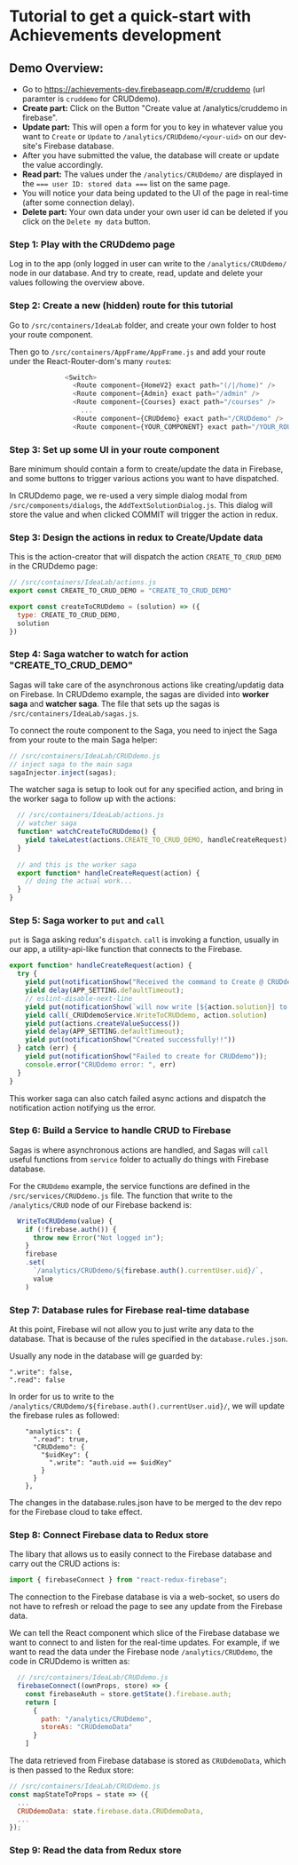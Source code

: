 # Tutorial to get a quick-start with Achievements development

## Demo Overview: 
- Go to https://achievements-dev.firebaseapp.com/#/cruddemo (url paramter is `cruddemo` for CRUDdemo).
- **Create part:** Click on the Button "Create value at /analytics/cruddemo in firebase".
- **Update part:** This will open a form for you to key in whatever value you want to `Create` or `Update` to `/analytics/CRUDdemo/<your-uid>` on our dev-site's Firebase database.
- After you have submitted the value, the database will create or update the value accordingly.
- **Read part:** The values under the `/analytics/CRUDdemo/` are displayed in the `=== user ID: stored data ===` list on the same page.
- You will notice your data being updated to the UI of the page in real-time (after some connection delay).
- **Delete part:** Your own data under your own user id can be deleted if you click on the `Delete my data` button.

### Step 1: Play with the CRUDdemo page
Log in to the app (only logged in user can write to the `/analytics/CRUDdemo/` node in our database. And try to create, read, update and delete your values following the overview above.

### Step 2: Create a new (hidden) route for this tutorial
Go to `/src/containers/IdeaLab` folder, and create your own folder to host your route component. 

Then go to `/src/containers/AppFrame/AppFrame.js` and add your route under the React-Router-dom's many `route`s:
```javascript
              <Switch>
                <Route component={HomeV2} exact path="(/|/home)" />
                <Route component={Admin} exact path="/admin" />
                <Route component={Courses} exact path="/courses" />
                  ...
                <Route component={CRUDdemo} exact path="/CRUDdemo" />
                <Route component={YOUR_COMPONENT} exact path="/YOUR_ROUTE" />
```

### Step 3: Set up some UI in your route component
Bare minimum should contain a form to create/update the data in Firebase, and some buttons to trigger various actions you want to have dispatched.

In CRUDdemo page, we re-used a very simple dialog modal from `/src/components/dialogs`, the `AddTextSolutionDialog.js`. This dialog will store the value and when clicked COMMIT will trigger the action in redux.


### Step 3: Design the actions in redux to Create/Update data
This is the action-creator that will dispatch the action `CREATE_TO_CRUD_DEMO` in the CRUDdemo page:
```javascript
// /src/containers/IdeaLab/actions.js
export const CREATE_TO_CRUD_DEMO = "CREATE_TO_CRUD_DEMO"

export const createToCRUDdemo = (solution) => ({
  type: CREATE_TO_CRUD_DEMO,
  solution
})
```

### Step 4: Saga watcher to watch for action "CREATE_TO_CRUD_DEMO"
Sagas will take care of the asynchronous actions like creating/updatig data on Firebase. In CRUDdemo example, the sagas are divided into **worker saga** and **watcher saga**. The file that sets up the sagas is `/src/containers/IdeaLab/sagas.js`.

To connect the route component to the Saga, you need to inject the Saga from your route to the main Saga helper:
```javascript
// /src/containers/IdeaLab/CRUDdemo.js
// inject saga to the main saga
sagaInjector.inject(sagas);
```

The watcher saga is setup to look out for any specified action, and bring in the worker saga to follow up with the actions:
```javascript
  // /src/containers/IdeaLab/actions.js
  // watcher saga
  function* watchCreateToCRUDdemo() {
    yield takeLatest(actions.CREATE_TO_CRUD_DEMO, handleCreateRequest);
  }
  
  // and this is the worker saga
  export function* handleCreateRequest(action) {
    // doing the actual work...
  }
}
```
### Step 5: Saga worker to `put` and `call`
`put` is Saga asking redux's `dispatch`. `call` is invoking a function, usually in our app, a utility-api-like function that connects to the Firebase.
```javascript
export function* handleCreateRequest(action) {
  try {
    yield put(notificationShow("Received the command to Create @ CRUDdemo node"))
    yield delay(APP_SETTING.defaultTimeout);
    // eslint-disable-next-line
    yield put(notificationShow(`will now write [${action.solution}] to \analytics\CRUDdemo node`))
    yield call(_CRUDdemoService.WriteToCRUDdemo, action.solution)
    yield put(actions.createValueSuccess())
    yield delay(APP_SETTING.defaultTimeout);
    yield put(notificationShow("Created successfully!!"))
  } catch (err) {
    yield put(notificationShow("Failed to create for CRUDdemo"));
    console.error("CRUDdemo error: ", err)
  }
}
```
This worker saga can also catch failed async actions and dispatch the notification action notifying us the error.

### Step 6: Build a Service to handle CRUD to Firebase
Sagas is where asynchronous actions are handled, and Sagas will `call` useful functions from `service` folder to actually do things with Firebase database.

For the `CRUDdemo` example, the service functions are defined in the `/src/services/CRUDdemo.js` file. The function that write to the `/analytics/CRUD` node of our Firebase backend is:
```javascript
  WriteToCRUDdemo(value) {
    if (!firebase.auth()) {
      throw new Error("Not logged in");
    }
    firebase
    .set(
      `/analytics/CRUDdemo/${firebase.auth().currentUser.uid}/`,
      value
    )
```

### Step 7: Database rules for Firebase real-time database
At this point, Firebase wil not allow you to just write any data to the database. That is because of the rules specified in the `database.rules.json`.

Usually any node in the database will ge guarded by:
```
".write": false,
".read": false
```

In order for us to write to the `/analytics/CRUDdemo/${firebase.auth().currentUser.uid}/`, we will update the firebase rules as followed:
```
    "analytics": {
      ".read": true,
      "CRUDdemo": {
        "$uidKey": {
          ".write": "auth.uid == $uidKey"
        }
      }
    },
```

The changes in the database.rules.json have to be merged to the dev repo for the Firebase cloud to take effect.

### Step 8: Connect Firebase data to Redux store

The libary that allows us to easily connect to the Firebase database and carry out the CRUD actions is:
```javascript
import { firebaseConnect } from "react-redux-firebase";
```

The connection to the Firebase database is via a web-socket, so users do not have to refresh or reload the page to see any update from the Firebase data.

We can tell the React component which slice of the Firebase database we want to connect to and listen for the real-time updates. For example, if we want to read the data under the Firebase node `/analytics/CRUDdemo`, the code in CRUDdemo is written as:
```javascript
  // /src/containers/IdeaLab/CRUDdemo.js
  firebaseConnect((ownProps, store) => {
    const firebaseAuth = store.getState().firebase.auth;
    return [
      {
        path: "/analytics/CRUDdemo",
        storeAs: "CRUDdemoData"
      }
    ]
```

The data retrieved from Firebase database is stored as `CRUDdemoData`, which is then passed to the Redux store:
```javascript
// /src/containers/IdeaLab/CRUDdemo.js
const mapStateToProps = state => ({
  ...
  CRUDdemoData: state.firebase.data.CRUDdemoData,
  ...
});
```

### Step 9: Read the data from Redux store






